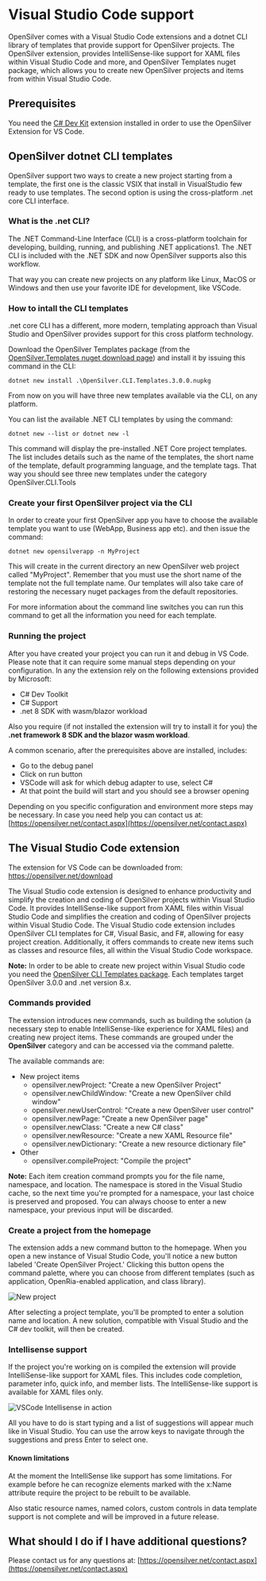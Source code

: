 # Visual Studio Code support
OpenSilver comes with a Visual Studio Code extensions and a dotnet CLI library of templates that provide support for OpenSilver projects. 
The OpenSilver extension, provides IntelliSense-like support for XAML files within Visual Studio Code and more, and OpenSilver Templates nuget package, which allows you to create new OpenSilver projects and items from within Visual Studio Code.

## Prerequisites
You need the [C# Dev Kit](https://marketplace.visualstudio.com/items?itemName=ms-dotnettools.csdevkit) extension installed in order to use the OpenSilver Extension for VS Code.

## OpenSilver dotnet CLI templates
OpenSilver support two ways to create a new project starting from a template, the first one is the classic VSIX that install in VisualStudio few ready to use templates. The second option is using the cross-platform .net core CLI interface.

### What is the .net CLI?
The .NET Command-Line Interface (CLI) is a cross-platform toolchain for developing, building, running, and publishing .NET applications1. The .NET CLI is included with the .NET SDK and now OpenSilver supports also this workflow.

That way you can create new projects on any platform like Linux, MacOS or Windows and then use your favorite IDE for development, like VSCode.

### How to intall the CLI templates
.net core CLI has a different, more modern, templating approach than Visual Studio and OpenSilver provides support for this cross platform technology.

Download the OpenSilver Templates package (from the [OpenSilver.Templates nuget download page](https://www.nuget.org/packages/OpenSilver.Templates)) and install it by issuing this command in the CLI:
	
	dotnet new install .\OpenSilver.CLI.Templates.3.0.0.nupkg

From now on you will have three new templates available via the CLI, on any platform.

You can list the available .NET CLI templates by using the command: 

	dotnet new --list or dotnet new -l 

This command will display the pre-installed .NET Core project templates. The list includes details such as the name of the templates, the short name of the template, default programming language, and the template tags. That way you should see three new templates under the category OpenSilver.CLI.Tools

### Create your first OpenSilver project via the CLI

In order to create your first OpenSilver app you have to choose the available template you want to use (WebApp, Business app etc). and then issue the command:

	dotnet new opensilverapp -n MyProject

This will create in the current directory an new OpenSilver web project called "MyProject". Remember that you must use the short name of the template not the full template name. Our templates will also take care of restoring the necessary nuget packages from the default repositories.

For more information about the command line switches you can run this command to get all the information you need for each template.

### Running the project
After you have created your project you can run it and debug in VS Code. Please note that it can require some manual steps depending on your configuration. In any the extension rely on the following extensions provided by Microsoft:

- C# Dev Toolkit
- C# Support
- .net 8 SDK with wasm/blazor workload

Also you require (if not installed the extension will try to install it for you) the **.net framework 8 SDK and the blazor wasm workload**.

A common scenario, after the prerequisites above are installed, includes:

- Go to the debug panel
- Click on run button
- VSCode will ask for which debug adapter to use, select C#
- At that point the build will start and you should see a browser opening

Depending on you specific configuration and environment more steps may be necessary. In case you need help you can contact us at: [https://opensilver.net/contact.aspx](https://opensilver.net/contact.aspx)

## The Visual Studio Code extension

The extension for VS Code can be downloaded from: https://opensilver.net/download

The Visual Studio code extension is designed to enhance productivity and simplify the creation and coding of OpenSilver projects within Visual Studio Code. 
It provides IntelliSense-like support from XAML files within Visual Studio Code and simplifies the creation and coding of OpenSilver projects within Visual Studio Code. The Visual Studio code extension includes OpenSilver CLI templates for C#, Visual Basic, and F#, allowing for easy project creation. Additionally, it offers commands to create new items such as classes and resource files, all within the Visual Studio Code workspace. 

**Note:** In order to be able to create new project within Visual Studio code you need the [OpenSilver CLI Templates package](https://www.nuget.org/packages/OpenSilver.Templates). Each templates target OpenSilver 3.0.0 and .net version 8.x.

### Commands provided
The extension introduces new commands, such as building the solution (a necessary step to enable IntelliSense-like experience for XAML files) and creating new project items. These commands are grouped under the **OpenSilver** category and can be accessed via the command palette.

The available commands are:

- New project items
  - opensilver.newProject: "Create a new OpenSilver Project"
  - opensilver.newChildWindow: "Create a new OpenSilver child window"
  - opensilver.newUserControl: "Create a new OpenSilver user control"
  - opensilver.newPage: "Create a new OpenSilver page"
  - opensilver.newClass: "Create a new C# class"
  - opensilver.newResource: "Create a new XAML Resource file"
  - opensilver.newDictionary: "Create a new resource dictionary file"
- Other
  - opensilver.compileProject: "Compile the project"
  
**Note:** Each item creation command prompts you for the file name, namespace, and location. The namespace is stored in the Visual Studio cache, so the next time you're prompted for a namespace, your last choice is preserved and proposed. You can always choose to enter a new namespace, your previous input will be discarded.

### Create a project from the homepage
The extension adds a new command button to the homepage. When you open a new instance of Visual Studio Code, you'll notice a new button labeled 'Create OpenSilver Project.' Clicking this button opens the command palette, where you can choose from different templates (such as application, OpenRia-enabled application, and class library).

![New project](/images/vscodeCreateNewProject.png "New project command button")

After selecting a project template, you'll be prompted to enter a solution name and location. A new solution, compatible with Visual Studio and the C# dev toolkit, will then be created.

### Intellisense support
If the project you're working on is compiled the extension will provide IntelliSense-like support for XAML files. This includes code completion, parameter info, quick info, and member lists. The IntelliSense-like support is available for XAML files only.

![VSCode Intellisense in action](/images/vscodeIntellisense.png "VSCode Intellisense in action")

All you have to do is start typing and a list of suggestions will appear much like in Visual Studio. You can use the arrow keys to navigate through the suggestions and press Enter to select one.

#### Known limitations
At the moment the IntelliSense like support has some limitations. For example before he can recognize elements marked with the x:Name attribute require the project to be rebuilt to be available. 

Also static resource names, named colors, custom controls in data template support is not complete and will be improved in a future release.

## What should I do if I have additional questions?
Please contact us for any questions at: [https://opensilver.net/contact.aspx](https://opensilver.net/contact.aspx)